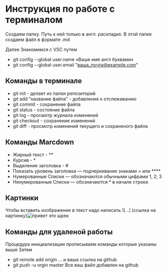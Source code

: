 # Инструкция по работе c терминалом

Создаем папку. Путь к ней только в англ. раскладке. В этой папке создаем файл в формате .md

Далее Знакомимся с VSC путем
* git config --global user.name «Ваше имя англ буквами»
* git config --global user.email "ваша_почта@example.com"

## Команды в терминале

* git init - делает из папки репозиторий
* git add "название файла" - добавление к отслеживанию 
* git commit - сохранение файла
* git status - состояние файла
* git log - просмотр журнала изменений 
* git checkout - сохранение изменений 
* git diff - просмотр изменений текущего и сохраненого файла

## Команды Marcdown

* Жирный текст - **
* Курсив - *
* Выделение заголовка - # 
* Показать уровень заголовка —
подчеркивание знаками = или ****
* Нумерованные Списки — обозначаются
обычными цифрами 1, 2, 3
* Ненумерованные Списки — обозначаются *  в начале строки

## Картинки 
Чтобы вставить изображение в текст надо написать ![...]
(ссылка на картинку)![привет это шрек](shrek.jpg)

## Команды для удаленой работы
Процедура инициализации прописываем команды которые указаны выше
Затем
* git remote add origin ... и ваша ссылка на github
* git push -u orgin master 
Все ваш файл добавлен на github
